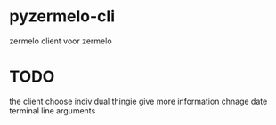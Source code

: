 # pyzermelo-cli
zermelo client voor zermelo

# TODO
the client
choose individual thingie
give more information
chnage date
terminal line arguments
